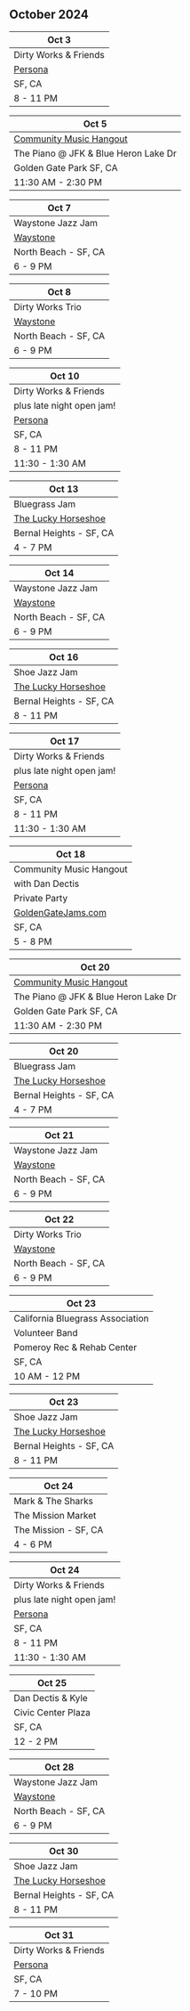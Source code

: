 ## October 2024

| Oct 3
|-
| Dirty Works & Friends
| <a href="https://www.persona-sf.com" target="new">Persona</a>
| SF, CA
| 8 - 11 PM

| Oct 5
|-
| <a href="https://goldengatejams.com" target="CMH">Community Music Hangout</a>
| The Piano @ JFK & Blue Heron Lake Dr
| Golden Gate Park SF, CA
| 11:30 AM - 2:30 PM

| Oct 7
|-
| Waystone Jazz Jam
| <a href="https://www.waystonesf.com" target="new">Waystone</a>
| North Beach - SF, CA
| 6 - 9 PM

| Oct 8
|-
| Dirty Works Trio
| <a href="https://www.waystonesf.com" target="new">Waystone</a>
| North Beach - SF, CA
| 6 - 9 PM

| Oct 10
|-
| Dirty Works & Friends
| plus late night open jam!
| <a href="https://www.persona-sf.com" target="new">Persona</a>
| SF, CA
| 8 - 11 PM
| 11:30 - 1:30 AM

| Oct 13
|-
| Bluegrass Jam
| <a href="https://www.theluckyhorseshoebar.com/" target="Shoe">The Lucky Horseshoe</a>
| Bernal Heights - SF, CA
| 4 - 7 PM

| Oct 14
|-
| Waystone Jazz Jam
| <a href="https://www.waystonesf.com" target="new">Waystone</a>
| North Beach - SF, CA
| 6 - 9 PM

| Oct 16
|-
| Shoe Jazz Jam
| <a href="https://www.theluckyhorseshoebar.com/" target="Shoe">The Lucky Horseshoe</a>
| Bernal Heights - SF, CA
| 8 - 11 PM

| Oct 17
|-
| Dirty Works & Friends
| plus late night open jam!
| <a href="https://www.persona-sf.com" target="new">Persona</a>
| SF, CA
| 8 - 11 PM
| 11:30 - 1:30 AM

| Oct 18
|-
| Community Music Hangout
| with Dan Dectis
| Private Party
| <a href="https://goldengatejams.com" target="new">GoldenGateJams.com</a>
| SF, CA
| 5 - 8 PM

| Oct 20
|-
| <a href="https://goldengatejams.com" target="CMH">Community Music Hangout</a>
| The Piano @ JFK & Blue Heron Lake Dr
| Golden Gate Park SF, CA
| 11:30 AM - 2:30 PM

| Oct 20
|-
| Bluegrass Jam
| <a href="https://www.theluckyhorseshoebar.com/" target="Shoe">The Lucky Horseshoe</a>
| Bernal Heights - SF, CA
| 4 - 7 PM

| Oct 21
|-
| Waystone Jazz Jam
| <a href="https://www.waystonesf.com" target="new">Waystone</a>
| North Beach - SF, CA
| 6 - 9 PM

| Oct 22
|-
| Dirty Works Trio
| <a href="https://www.waystonesf.com" target="new">Waystone</a>
| North Beach - SF, CA
| 6 - 9 PM

| Oct 23
|-
| California Bluegrass Association 
| Volunteer Band
| Pomeroy Rec & Rehab Center
| SF, CA
| 10 AM - 12 PM

| Oct 23
|-
| Shoe Jazz Jam
| <a href="https://www.theluckyhorseshoebar.com/" target="Shoe">The Lucky Horseshoe</a>
| Bernal Heights - SF, CA
| 8 - 11 PM

| Oct 24
|-
| Mark & The Sharks
| The Mission Market
| The Mission - SF, CA
| 4 - 6 PM

| Oct 24
|-
| Dirty Works & Friends
| plus late night open jam!
| <a href="https://www.persona-sf.com" target="new">Persona</a>
| SF, CA
| 8 - 11 PM
| 11:30 - 1:30 AM

| Oct 25
|-
| Dan Dectis & Kyle
| Civic Center Plaza
| SF, CA
| 12 - 2 PM

| Oct 28
|-
| Waystone Jazz Jam
| <a href="https://www.waystonesf.com" target="new">Waystone</a>
| North Beach - SF, CA
| 6 - 9 PM

| Oct 30
|-
| Shoe Jazz Jam
| <a href="https://www.theluckyhorseshoebar.com/" target="Shoe">The Lucky Horseshoe</a>
| Bernal Heights - SF, CA
| 8 - 11 PM

| Oct 31
|-
| Dirty Works & Friends
| <a href="https://www.persona-sf.com" target="new">Persona</a>
| SF, CA
| 7 - 10 PM
